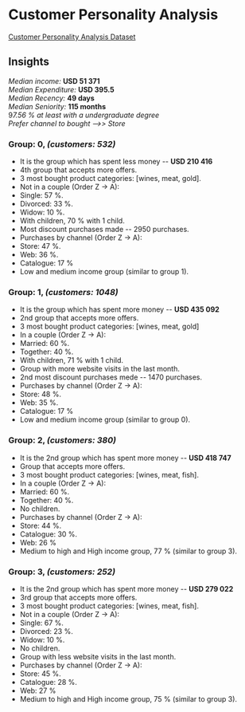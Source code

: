 # Customer Personality Analysis

<a href="https://www.kaggle.com/datasets/imakash3011/customer-personality-analysis">Customer Personality Analysis Dataset</a>

## Insights

*Median income:* **USD 51 371**<br>
*Median Expenditure:* **USD 395.5**<br>*Median Recency:* **49 days**<br>*Median Seniority:* **115 months**<br>9*7.56 % at least with a undergraduate degree*<br>*Prefer channel to bought -->> Store*

### Group: 0, *(customers: 532)*

*   It is the group which has spent less money -- **USD 210 416**
*   4th group that accepts more offers.
*   3 most bought product categories: [wines, meat, gold].
*   Not in a couple (Order Z -> A):
  *   Single: 57 %.
  *   Divorced: 33 %.
  *   Widow: 10 %.
*   With children, 70 % with 1 child.
*   Most discount purchases made -- 2950 purchases.
*   Purchases by channel (Order Z -> A):
  *   Store: 47 %.
  *   Web: 36 %.
  *   Catalogue: 17 %
*   Low and medium income group (similar to group 1).

### Group: 1, *(customers: 1048)*

*   It is the group which has spent more money -- **USD 435 092**
*   2nd group that accepts more offers.
*   3 most bought product categories: [wines, meat, gold]
*   In a couple (Order Z -> A):
  *   Married: 60 %.
  *   Together: 40 %.
*   With children, 71 % with 1 child.
*   Group with more website visits in the last month.
*   2nd most discount purchases mede -- 1470 purchases.
*   Purchases by channel (Order Z -> A):
  *   Store: 48 %.
  *   Web: 35 %.
  *   Catalogue: 17 %
*   Low and medium income group (similar to group 0).

### Group: 2, *(customers: 380)* 

*   It is the 2nd group which has spent more money -- **USD 418 747**
*   Group that accepts more offers.
*   3 most bought product categories: [wines, meat, fish].
*   In a couple (Order Z -> A):
  *   Married: 60 %.
  *   Together: 40 %.
*   No children.
*   Purchases by channel (Order Z -> A):
  *   Store: 44 %.
  *   Catalogue: 30 %.
  *   Web: 26 %
*   Medium to high and High income group, 77 % (similar to group 3).

### Group: 3, *(customers: 252)*

*   It is the 2nd group which has spent more money -- **USD 279 022**
*   3rd group that accepts more offers.
*   3 most bought product categories: [wines, meat, fish].
*   Not in a couple (Order Z -> A):
  *   Single: 67 %.
  *   Divorced: 23 %.
  *   Widow: 10 %.
*   No children.
*   Group with less website visits in the last month.
*   Purchases by channel (Order Z -> A):
  *   Store: 45 %.
  *   Catalogue: 28 %.
  *   Web: 27 %
*   Medium to high and High income group, 75 % (similar to group 3).
